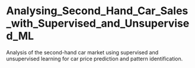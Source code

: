 # Analysing_Second_Hand_Car_Sales_with_Supervised_and_Unsupervised_ML
Analysis of the second-hand car market using supervised and unsupervised  learning for car price prediction and pattern identification.
